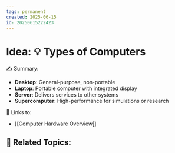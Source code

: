 ```yaml
---
tags: permanent
created: 2025-06-15
id: 20250615222423
---
```


# Idea: 💡 Types of Computers

✍ Summary:
- **Desktop**: General-purpose, non-portable
- **Laptop**: Portable computer with integrated display
- **Server**: Delivers services to other systems
- **Supercomputer**: High-performance for simulations or research

🔗 Links to:
- [[Computer Hardware Overview]]

👀 Related Topics:
- 
